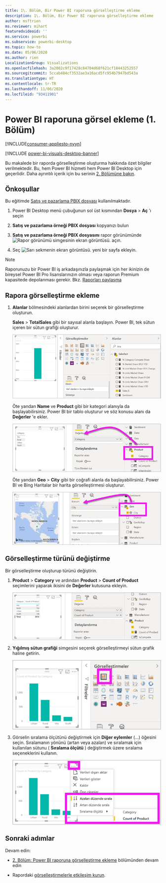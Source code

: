 ```yaml
---
title: 1\. Bölüm, Bir Power BI raporuna görselleştirme ekleme
description: 1\. Bölüm, Bir Power BI raporuna görselleştirme ekleme
author: msftrien
ms.reviewer: mihart
featuredvideoid: ''
ms.service: powerbi
ms.subservice: powerbi-desktop
ms.topic: how-to
ms.date: 05/06/2020
ms.author: rien
LocalizationGroup: Visualizations
ms.openlocfilehash: 3a2002c9f17428c84704d68f621cf18443252557
ms.sourcegitcommit: 5ccab484cf3532ae3a16acd5fc954b7947bd543a
ms.translationtype: HT
ms.contentlocale: tr-TR
ms.lasthandoff: 11/06/2020
ms.locfileid: "93411901"
---
```

# <a name="add-visuals-to-a-power-bi-report-part-1"></a>Power BI raporuna görsel ekleme (1. Bölüm)

[!INCLUDE[consumer-appliesto-nyyn](../includes/consumer-appliesto-nyyn.md)]    

[!INCLUDE [power-bi-visuals-desktop-banner](../includes/power-bi-visuals-desktop-banner.md)]

Bu makalede bir raporda görselleştirme oluşturma hakkında özet bilgiler verilmektedir. Bu, hem Power BI hizmeti hem Power BI Desktop için geçerlidir. Daha ayrıntılı içerik için bu serinin [2. Bölümüne bakın](power-bi-report-add-visualizations-ii.md).

## <a name="prerequisites"></a>Önkoşullar

Bu eğitimde [Satış ve pazarlama PBIX dosyası](https://download.microsoft.com/download/9/7/6/9767913A-29DB-40CF-8944-9AC2BC940C53/Sales%20and%20Marketing%20Sample%20PBIX.pbix) kullanılmaktadır.

1. Power BI Desktop menü çubuğunun sol üst kısmından **Dosya** > **Aç** ’ı seçin
   
2. **Satış ve pazarlama örneği PBIX dosyası** kopyanızı bulun

1. **Satış ve pazarlama örneği PBIX dosyasını** rapor görünümünde ![Rapor görünümü simgesinin ekran görüntüsü.](media/power-bi-visualization-kpi/power-bi-report-view.png) açın.

1. Seç ![Sarı sekmenin ekran görüntüsü.](media/power-bi-visualization-kpi/power-bi-yellow-tab.png) yeni bir sayfa ekleyin.

> [!NOTE]
> Raporunuzu bir Power BI iş arkadaşınızla paylaşmak için her ikinizin de bireysel Power BI Pro lisanslarınızın olması veya raporun Premium kapasitede depolanması gerekir. Bkz. [Raporları paylaşma](../collaborate-share/service-share-reports.md)

## <a name="add-visualizations-to-the-report"></a>Rapora görselleştirme ekleme

1. **Alanlar** bölmesindeki alanlardan birini seçerek bir görselleştirme oluşturun.

    **Sales** > **TotalSales** gibi bir sayısal alanla başlayın. Power BI, tek sütun içeren bir sütun grafiği oluşturur.

    ![Tek sütun içeren bir sütun grafiğinin ekran görüntüsü.](media/power-bi-report-add-visualizations-i/power-bi-column-chart.png)

    Öte yandan **Name** ve **Product** gibi bir kategori alanıyla da başlayabilirsiniz. Power BI bir tablo oluşturur ve söz konusu alanı da **Değerler** 'e ekler.

    ![Dört kategoriye sahip bir tablonun ekran görüntüsü](media/power-bi-report-add-visualizations-i/power-bi-product.png)

    Öte yandan **Geo** > **City** gibi bir coğrafi alanla da başlayabilirsiniz. Power BI ve Bing Haritalar bir harita görselleştirmesi oluşturur.

    ![Harita görselleştirmesinin ekran görüntüsü.](media/power-bi-report-add-visualizations-i/power-bi-maps.png)

## <a name="change-the-type-of-visualization"></a>Görselleştirme türünü değiştirme

 Bir görselleştirme oluşturup türünü değiştirin. 
 
 1. **Product** > **Category** ve ardından **Product** > **Count of Product** seçimlerini yaparak ikisini de **Değerler** kutusuna ekleyin.

    ![Değerler kutusunun vurgulandığı Alanlar bölmesinin ekran görüntüsü.](media/power-bi-report-add-visualizations-i/power-bi-create-visual.png)

1. **Yığılmış sütun grafiği** simgesini seçerek görselleştirmeyi sütun grafik haline getirin.

   ![Yığılmış sütun grafiği simgesinin vurgulandığı Görselleştirmeler bölmesinin ekran görüntüsü.](media/power-bi-report-add-visualizations-i/power-bi-convert.png)

1. Görselin sıralama ölçütünü değiştirmek için **Diğer eylemler** (...) öğesini seçin.  Sıralamanın yönünü (artan veya azalan) ve sıralamak için kullanılan sütunu ( **Sıralama ölçütü** ) değiştirmek üzere sıralama seçeneklerini kullanın.

   ![Diğer eylemler açılır listesinin ekran görüntüsü.](media/power-bi-report-add-visualizations-i/power-bi-sort.png)
  
## <a name="next-steps"></a>Sonraki adımlar

 Devam edin:

* [2. Bölüm: Power BI raporuna görselleştirme ekleme](power-bi-report-add-visualizations-ii.md) bölümünden devam edin

* Rapordaki [görselleştirmelerle etkileşim kurun](../consumer/end-user-reading-view.md).
